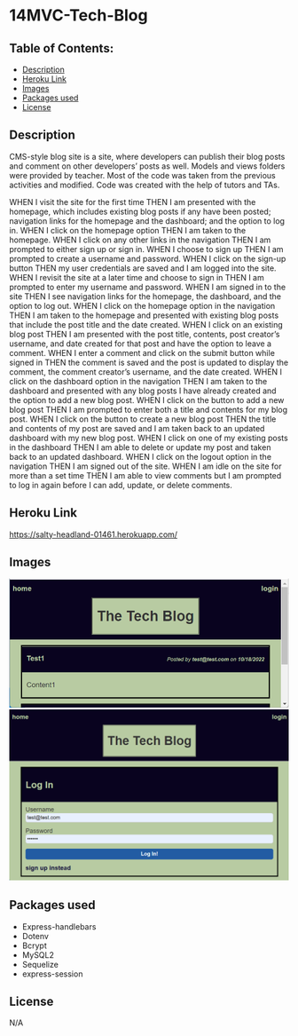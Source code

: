 # 14MVC-Tech-Blog

## Table of Contents:
* [Description](https://github.com/T8886/14MVC-Tech-Blog/blob/main/README.md#description)
* [Heroku Link](https://github.com/T8886/14MVC-Tech-Blog/blob/main/README.md#heroku-link) 
* [Images](https://github.com/T8886/14MVC-Tech-Blog/blob/main/README.md#images)
* [Packages used](https://github.com/T8886/14MVC-Tech-Blog/blob/main/README.md#packages-used)
* [License](https://github.com/T8886/14MVC-Tech-Blog/blob/main/README.md#license)

## Description
CMS-style blog site is a site, where developers can publish their blog posts and comment on other developers’ posts as well.
Models and views folders were provided by teacher. Most of the code was taken from the previous activities and modified. Code was created with the help of tutors and TAs.

WHEN I visit the site for the first time THEN I am presented with the homepage, which includes existing blog posts if any have been posted; navigation links for the homepage and the dashboard; and the option to log in.
WHEN I click on the homepage option THEN I am taken to the homepage.
WHEN I click on any other links in the navigation THEN I am prompted to either sign up or sign in.
WHEN I choose to sign up THEN I am prompted to create a username and password.
WHEN I click on the sign-up button THEN my user credentials are saved and I am logged into the site.
WHEN I revisit the site at a later time and choose to sign in THEN I am prompted to enter my username and password.
WHEN I am signed in to the site THEN I see navigation links for the homepage, the dashboard, and the option to log out.
WHEN I click on the homepage option in the navigation THEN I am taken to the homepage and presented with existing blog posts that include the post title and the date created.
WHEN I click on an existing blog post THEN I am presented with the post title, contents, post creator’s username, and date created for that post and have the option to leave a comment.
WHEN I enter a comment and click on the submit button while signed in THEN the comment is saved and the post is updated to display the comment, the comment creator’s username, and the date created.
WHEN I click on the dashboard option in the navigation THEN I am taken to the dashboard and presented with any blog posts I have already created and the option to add a new blog post.
WHEN I click on the button to add a new blog post THEN I am prompted to enter both a title and contents for my blog post.
WHEN I click on the button to create a new blog post THEN the title and contents of my post are saved and I am taken back to an updated dashboard with my new blog post.
WHEN I click on one of my existing posts in the dashboard THEN I am able to delete or update my post and taken back to an updated dashboard.
WHEN I click on the logout option in the navigation THEN I am signed out of the site.
WHEN I am idle on the site for more than a set time THEN I am able to view comments but I am prompted to log in again before I can add, update, or delete comments.

## Heroku Link
https://salty-headland-01461.herokuapp.com/

## Images
![](public/images/1.png)
![](public/images/2.png)

## Packages used
* Express-handlebars 
* Dotenv 
* Bcrypt 
* MySQL2 
* Sequelize
* express-session

## License
N/A